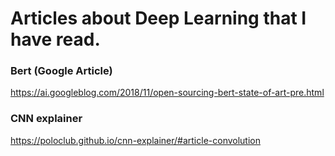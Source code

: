 # Articles about Deep Learning that I have read.

### Bert (Google Article)
https://ai.googleblog.com/2018/11/open-sourcing-bert-state-of-art-pre.html

### CNN explainer
https://poloclub.github.io/cnn-explainer/#article-convolution
